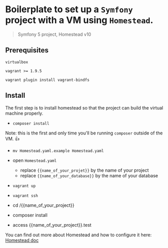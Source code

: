 # Boilerplate to set up a `Symfony` project with a VM using `Homestead`.

> Symfony 5 project, Homestead v10

## Prerequisites
```
virtualbox

vagrant >= 1.9.5

vagrant plugin install vagrant-bindfs
```

## Install 
The first step is to install homestead so that the project can build the virtual machine properly.

- `composer install`

Note: this is the first and only time you'll be running `composer` outside of the VM. 👍

- `mv Homestead.yaml.example Homestead.yaml`
- open `Homestead.yaml` 
  - replace `{{name_of_your_projet}}` by the name of your project
  - replace `{{name_of_your_database}}` by the name of your database

- `vagrant up`
- `vagrant ssh`
- cd /{{name_of_your_project}}
- composer install
- access {{name_of_your_project}}.test

You can find out more about Homestead and how to configure it here:
[Homestead doc](https://laravel.com/docs/7.x/homestead)



